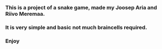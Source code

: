 ### This is a project of a snake game, made my Joosep Aria and Riivo Meremaa.
### It is very simple and basic not much braincells required.
### Enjoy
